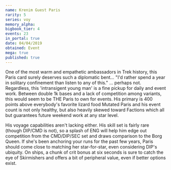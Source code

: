 ```yaml
---
name: Krenim Guest Paris
rarity: 5
series: voy
memory_alpha:
bigbook_tier: 4
events: 23
in_portal: true
date: 04/04/2019
obtained: Event
mega: true
published: true
---
```


One of the most warm and empathetic ambassadors in Trek history, this Paris card surely deserves such a diplomatic bent… "I'd rather spend a year in solitary confinement than listen to any of this." ... perhaps not. Regardless, this 'intransigent young man' is a fine pickup for daily and event work. Between double 1k bases and a lack of competition among variants, this would seem to be THE Paris to own for events. His primary is 400 points above everybody's favorite lizard food Mutated Paris and his event count is not only healthy, but also heavily skewed toward Factions which all but guarantees future weekend work at any star level.

His voyage capabilities aren't lacking either. His skill set is fairly rare (though DIP/CMD is not), so a splash of ENG will help him edge out competition from the CMD/DIP/SEC set and draws comparison to the Borg Queen. If she's been anchoring your runs for the past few years, Paris should come close to matching her star-for-star, even considering DIP's ubiquity. On ships, a chunk of crit bonus at six seconds is sure to catch the eye of Skirmishers and offers a bit of peripheral value, even if better options exist.
